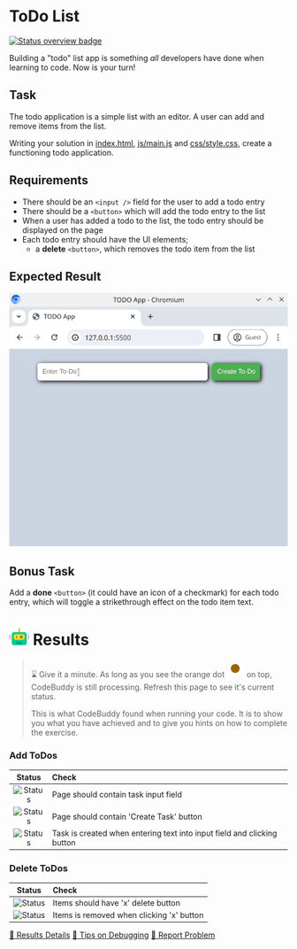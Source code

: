 # ToDo List
[![Status overview badge](../../blob/badges/.github/badges/main/badge.svg)](#-results)


Building a "todo" list app is something _all_ developers have done when learning to code. Now is your turn!

## Task

The todo application is a simple list with an editor. A user can add and remove items from the list.

Writing your solution in [index.html](./index.html), [js/main.js](./js/main.js) and [css/style.css](/css/style.css), create a functioning todo application.

## Requirements

- There should be an `<input />` field for the user to add a todo entry
- There should be a `<button>` which will add the todo entry to the list
- When a user has added a todo to the list, the todo entry should be displayed on the page
- Each todo entry should have the UI elements;
  - a **delete** `<button>`, which removes the todo item from the list

## Expected Result

![Expected result](./reference.gif)

## Bonus Task

Add a **done** `<button>` (it could have an icon of a checkmark) for each todo entry, which will toggle a strikethrough effect on the todo item text.

[//]: # (autograding info start)
# <img src="https://github.com/DCI-EdTech/autograding-setup/raw/main/assets/bot-large.svg" alt="" data-canonical-src="https://github.com/DCI-EdTech/autograding-setup/raw/main/assets/bot-large.svg" height="31" /> Results
> ⌛ Give it a minute. As long as you see the orange dot ![processing](https://raw.githubusercontent.com/DCI-EdTech/autograding-setup/main/assets/processing.svg) on top, CodeBuddy is still processing. Refresh this page to see it's current status.
>
> This is what CodeBuddy found when running your code. It is to show you what you have achieved and to give you hints on how to complete the exercise.


### Add ToDos

|                 Status                  | Check                                                                                    |
| :-------------------------------------: | :--------------------------------------------------------------------------------------- |
| ![Status](../../blob/badges/.github/badges/main/status0.svg) | Page should contain task input field |
| ![Status](../../blob/badges/.github/badges/main/status1.svg) | Page should contain 'Create Task' button |
| ![Status](../../blob/badges/.github/badges/main/status2.svg) | Task is created when entering text into input field and clicking button |

### Delete ToDos

|                 Status                  | Check                                                                                    |
| :-------------------------------------: | :--------------------------------------------------------------------------------------- |
| ![Status](../../blob/badges/.github/badges/main/status3.svg) | Items should have 'x' delete button |
| ![Status](../../blob/badges/.github/badges/main/status4.svg) | Items is removed when clicking 'x' button |



[🔬 Results Details](../../actions)
[🐞 Tips on Debugging](https://github.com/DCI-EdTech/autograding-setup/wiki/How-to-work-with-CodeBuddy)
[📢 Report Problem](https://docs.google.com/forms/d/e/1FAIpQLSfS8wPh6bCMTLF2wmjiE5_UhPiOEnubEwwPLN_M8zTCjx5qbg/viewform?usp=pp_url&entry.652569746=spa-dom-todo-list)


[//]: # (autograding info end)